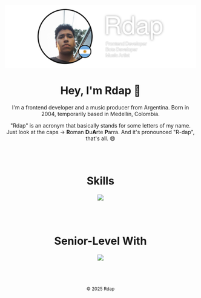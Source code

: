 <!-- Banner -->
![Rdap](./github_rdap_banner.png)

<!-- Start -->
<h1 align="center">Hey, I'm Rdap 🦇</h1>
<p align="center">I'm a frontend developer and a music producer from Argentina. Born in 2004, temporarily based in Medellín, Colombia.</p>
<p align="center">"Rdap" is an acronym that basically stands for some letters of my name. Just look at the caps -> <b>R</b>oman <b>D</b>u<b>A</b>rte <b>P</b>arra. And it's pronounced "R-dap", that's all. 😄</p>
<br>
<br>
<h1 align="center">Skills</h1>
<p align="center">
    <a href="https://dev.rdaphq.com" target="_blank">
        <img src="https://skillicons.dev/icons?i=css,discordjs,discord,express,figma,gcp,git,github,html,js,mysql,nodejs,npm,ps,php,react,replit,sass,tailwind,ts,vscode,wordpress,windows,webflow&perline=8" />
    </a>
</p>
<br>
<br>
<h1 align="center">Senior-Level With</h1>
<p align="center">
    <a href="https://dev.rdaphq.com" target="_blank">
        <img src="https://skillicons.dev/icons?i=css,discordjs,discord,html,ps,sass,tailwind" />
    </a>
</p>
<br>
<br>
<p align="center">
    <small align="center">&copy; 2025 Rdap</small>
</p>
<!-- ![Skills/Knowledge](https://skillicons.dev/icons?i=css,discordjs,discord,express,figma,gcp,git,github,html,js,mysql,nodejs,npm,ps,php,react,replit,sass,sqlite,tailwind,ts,vscode,wordpress,windows,webflow) -->